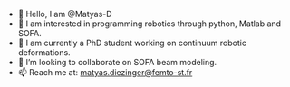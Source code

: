 - 👋 Hello, I am @Matyas-D
- 👀 I am interested in programming robotics through python, Matlab and SOFA.
- 🌱 I am currently a PhD student working on continuum robotic deformations.
- 💞️ I’m looking to collaborate on SOFA beam modeling.
- 📫 Reach me at: matyas.diezinger@femto-st.fr

<!---
Matyas-D/Matyas-D is a ✨ special ✨ repository because its `README.md` (this file) appears on your GitHub profile.
You can click the Preview link to take a look at your changes.
--->
